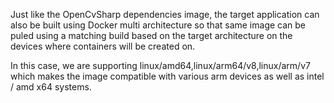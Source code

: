 Just like the OpenCvSharp dependencies image, the target application can also be built using Docker multi architecture so that same image can be puled using a matching build based on the target architecture on the devices where containers will be created  on.

In this case, we are supporting linux/amd64,linux/arm64/v8,linux/arm/v7 which makes the image compatible with various arm devices as well as intel / amd x64 systems.

